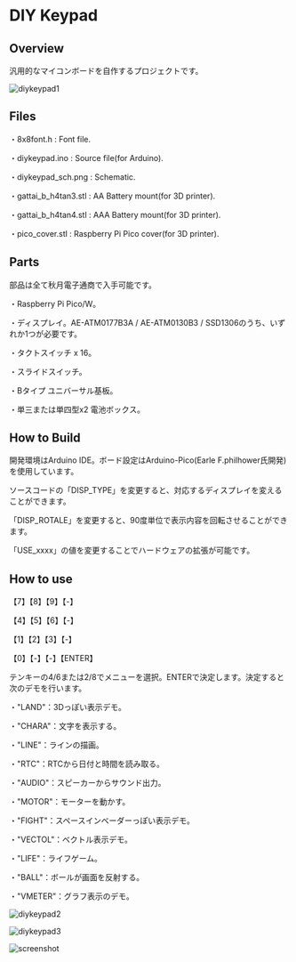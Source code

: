 # DIY Keypad
## Overview

汎用的なマイコンボードを自作するプロジェクトです。

![diykeypad1](https://github.com/nicotakuya/DIY-Keypad/assets/5597377/bb161106-6f67-42ac-91a7-05f0ece821bf)

## Files

・8x8font.h : Font file.

・diykeypad.ino : Source file(for Arduino).

・diykeypad_sch.png : Schematic.

・gattai_b_h4tan3.stl : AA Battery mount(for 3D printer).

・gattai_b_h4tan4.stl : AAA Battery mount(for 3D printer).

・pico_cover.stl : Raspberry Pi Pico cover(for 3D printer).

## Parts

部品は全て秋月電子通商で入手可能です。

・Raspberry Pi Pico/W。

・ディスプレイ。AE-ATM0177B3A / AE-ATM0130B3 / SSD1306のうち、いずれか1つが必要です。

・タクトスイッチ x 16。

・スライドスイッチ。

・Bタイプ ユニバーサル基板。

・単三または単四型x2 電池ボックス。

## How to Build

開発環境はArduino IDE。ボード設定はArduino-Pico(Earle F.philhower氏開発)を使用しています。

ソースコードの「DISP_TYPE」を変更すると、対応するディスプレイを変えることができます。

「DISP_ROTALE」を変更すると、90度単位で表示内容を回転させることができます。

「USE_xxxx」の値を変更することでハードウェアの拡張が可能です。

## How to use

【7】【8】【9】【-】

【4】【5】【6】【-】

【1】【2】【3】【-】

【0】【-】【-】【ENTER】

テンキーの4/6または2/8でメニューを選択。ENTERで決定します。決定すると次のデモを行います。

・"LAND"：3Dっぽい表示デモ。

・"CHARA"：文字を表示する。

・"LINE"：ラインの描画。

・"RTC"：RTCから日付と時間を読み取る。

・"AUDIO"：スピーカーからサウンド出力。

・"MOTOR"：モーターを動かす。

・"FIGHT"：スペースインベーダーっぽい表示デモ。

・"VECTOL"：ベクトル表示デモ。

・"LIFE"：ライフゲーム。

・"BALL"：ボールが画面を反射する。

・"VMETER"：グラフ表示のデモ。

![diykeypad2](https://github.com/nicotakuya/DIY-Keypad/assets/5597377/a044840a-88f4-4b52-9e44-504904a59823)

![diykeypad3](https://github.com/nicotakuya/DIY-Keypad/assets/5597377/9c18563f-ab75-4c61-ac9c-52dfe676f512)

![screenshot](https://github.com/nicotakuya/DIY-Keypad/assets/5597377/e5f63d3f-7e52-49a0-a79a-b5239607ec0b)
